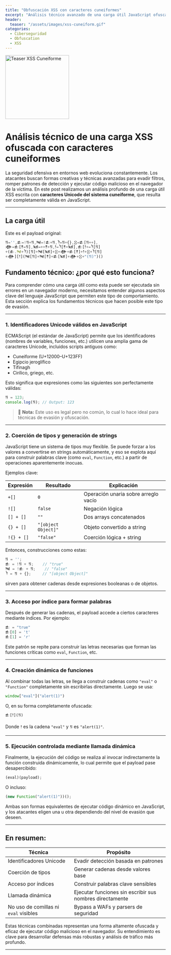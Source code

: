 ```yaml
---
title: "Obfuscación XSS con caracteres cuneiformes"
excerpt: "Análisis técnico avanzado de una carga útil JavaScript ofuscada mediante identificadores Unicode cuneiformes, para evadir detección y ejecutar código malicioso."
header:
  teaser: "/assets/images/xss-cuneiform.gif"
categories:
  - Ciberseguridad
  - Obfuscation
  - XSS
---
```


<style>
  .teaser-img {
    width: auto;
    height: 200px;
    max-width: 100%;
  }
</style>

<img src="{{ page.header.teaser }}" alt="Teaser XSS Cuneiforme" class="teaser-img">

# Análisis técnico de una carga XSS ofuscada con caracteres cuneiformes

La seguridad ofensiva en entornos web evoluciona constantemente. Los atacantes buscan formas creativas y técnicas avanzadas para evadir filtros, romper patrones de detección y ejecutar código malicioso en el navegador de la víctima. En este post realizamos un análisis profundo de una carga útil XSS escrita con **caracteres Unicode del sistema cuneiforme**, que resulta ser completamente válida en JavaScript.

---

## La carga útil

Este es el payload original:

```javascript
𒀀='',𒉺=!𒀀+𒀀,𒀃=!𒉺+𒀀,𒇺=𒀀+{},𒌐=𒉺[𒀀++],
𒀟=𒉺[𒈫=𒀀],𒀆=++𒈫+𒀀,𒁹=𒇺[𒈫+𒀆],𒉺[𒁹+=𒇺[𒀀]
+(𒉺.𒀃+𒇺)[𒀀]+𒀃[𒀆]+𒌐+𒀟+𒉺[𒈫]+𒁹+𒌐+𒇺[𒀀]
+𒀟][𒁹](𒀃[𒀀]+𒀃[𒈫]+𒉺[𒀆]+𒀟+𒌐+"(𒀀)")()
```


## Fundamento técnico: ¿por qué esto funciona?

Para comprender cómo una carga útil como esta puede ser ejecutada sin errores en un navegador moderno, necesitamos entender algunos aspectos clave del lenguaje JavaScript que permiten este tipo de comportamiento. Esta sección explica los fundamentos técnicos que hacen posible este tipo de evasión.

---

### 1. Identificadores Unicode válidos en JavaScript

ECMAScript (el estándar de JavaScript) permite que los identificadores (nombres de variables, funciones, etc.) utilicen una amplia gama de caracteres Unicode, incluidos scripts antiguos como:

- Cuneiforme (U+12000–U+123FF)
- Egipcio jeroglífico
- Tifinagh
- Cirílico, griego, etc.

Esto significa que expresiones como las siguientes son perfectamente válidas:

```js
𒀀 = 123;
console.log(𒀀); // Output: 123
```

> 🔎 **Nota:** Este uso es legal pero no común, lo cual lo hace ideal para técnicas de evasión y ofuscación.

---

### 2. Coerción de tipos y generación de strings

JavaScript tiene un sistema de tipos muy flexible. Se puede forzar a los valores a convertirse en strings automáticamente, y eso se explota aquí para construir palabras clave (como `eval`, `Function`, etc.) a partir de operaciones aparentemente inocuas.

Ejemplos clave:

| Expresión       | Resultado      | Explicación                         |
|----------------|----------------|-------------------------------------|
| `+[]`          | `0`            | Operación unaria sobre arreglo vacío |
| `![]`          | `false`        | Negación lógica                     |
| `[] + []`      | `""`           | Dos arrays concatenados             |
| `{} + []`      | `"[object Object]"` | Objeto convertido a string        |
| `!{} + []`     | `"false"`      | Coerción lógica + string            |

Entonces, construcciones como estas:

```js
𒀀 = '';
𒉺 = !𒀀 + 𒀀;    // "true"
𒀃 = !𒉺 + 𒀀;    // "false"
𒇺 = 𒀀 + {};     // "[object Object]"
```

sirven para obtener cadenas desde expresiones booleanas o de objetos.

---

### 3. Acceso por índice para formar palabras

Después de generar las cadenas, el payload accede a ciertos caracteres mediante índices. Por ejemplo:

```js
𒉺 = "true"
𒉺[0] = 't'
𒉺[1] = 'r'
```

Este patrón se repite para construir las letras necesarias que forman las funciones críticas como `eval`, `Function`, etc.

---

### 4. Creación dinámica de funciones

Al combinar todas las letras, se llega a construir cadenas como `"eval"` o `"Function"` completamente sin escribirlas directamente. Luego se usa:

```js
window["eval"]("alert(1)")
```

O, en su forma completamente ofuscada:

```js
𒉺[𒁹](𒀀)
```

Donde `𒁹` es la cadena `"eval"` y `𒀀` es `"alert(1)"`.

---

### 5. Ejecución controlada mediante llamada dinámica

Finalmente, la ejecución del código se realiza al invocar indirectamente la función construida dinámicamente, lo cual permite que el payload pase desapercibido:

```js
(eval)(payload);
```

O incluso:

```js
(new Function("alert(1)"))();
```

Ambas son formas equivalentes de ejecutar código dinámico en JavaScript, y los atacantes eligen una u otra dependiendo del nivel de evasión que deseen.

---

## En resumen:

| Técnica                       | Propósito                            |
|------------------------------|--------------------------------------|
| Identificadores Unicode      | Evadir detección basada en patrones  |
| Coerción de tipos            | Generar cadenas desde valores base   |
| Acceso por índices           | Construir palabras clave sensibles   |
| Llamada dinámica             | Ejecutar funciones sin escribir sus nombres directamente |
| No uso de comillas ni `eval` visibles | Bypass a WAFs y parsers de seguridad |

Estas técnicas combinadas representan una forma altamente ofuscada y eficaz de ejecutar código malicioso en el navegador. Su entendimiento es clave para desarrollar defensas más robustas y análisis de tráfico más profundo.

---
